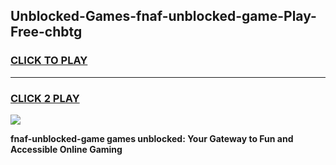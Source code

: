 
## Unblocked-Games-fnaf-unblocked-game-Play-Free-chbtg
<h3>
<a href="https://premium76.site?title=fnaf-unblocked-game&ref=19M">CLICK TO PLAY</a></h3>
<hr>

<h3>
<a href="https://premium76.site?title=fnaf-unblocked-game&ref=19M">CLICK 2 PLAY</a>
  
</h3>

<a href="https://premium76.site?title=fnaf-unblocked-game&ref=19M"><img src="https://clearcache.store/games.png"></a>


**fnaf-unblocked-game games unblocked: Your Gateway to Fun and Accessible Online Gaming**
